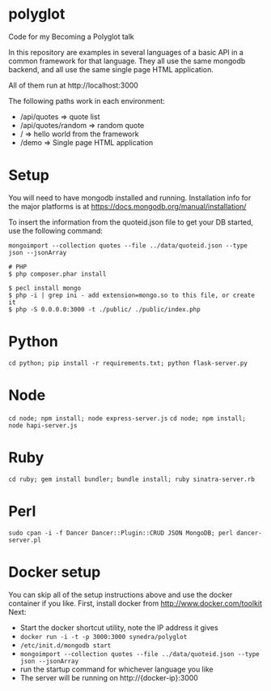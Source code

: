 # polyglot
Code for my Becoming a Polyglot talk

In this repository are examples in several languages of a basic API in a common framework for that language.  They all use the same mongodb backend, and all use the same single page HTML application.

All of them run at http://localhost:3000

The following paths work in each environment:
* /api/quotes => quote list
* /api/quotes/random => random quote
* / => hello world from the framework
* /demo => Single page HTML application

# Setup
You will need to have mongodb installed and running.  Installation info for the major platforms is at https://docs.mongodb.org/manual/installation/


To insert the information from the quoteid.json file to get your DB started, use the following command:

`mongoimport --collection quotes --file ../data/quoteid.json --type json --jsonArray`

```
# PHP
$ php composer.phar install 

$ pecl install mongo
$ php -i | grep ini - add extension=mongo.so to this file, or create it
$ php -S 0.0.0.0:3000 -t ./public/ ./public/index.php
```

# Python
`cd python; pip install -r requirements.txt; python flask-server.py`

# Node
`cd node; npm install; node express-server.js`
`cd node; npm install; node hapi-server.js`

# Ruby
`cd ruby; gem install bundler; bundle install; ruby sinatra-server.rb`

# Perl
`sudo cpan -i -f Dancer Dancer::Plugin::CRUD JSON MongoDB; perl dancer-server.pl`

# Docker setup
You can skip all of the setup instructions above and use the docker container if you like.
First, install docker from http://www.docker.com/toolkit
Next:
  * Start the docker shortcut utility, note the IP address it gives
  * `docker run -i -t -p 3000:3000 synedra/polyglot`
  * `/etc/init.d/mongodb start`
  * `mongoimport --collection quotes --file ../data/quoteid.json --type json --jsonArray`
  * run the startup command for whichever language you like
  * The server will be running on http://{docker-ip}:3000


